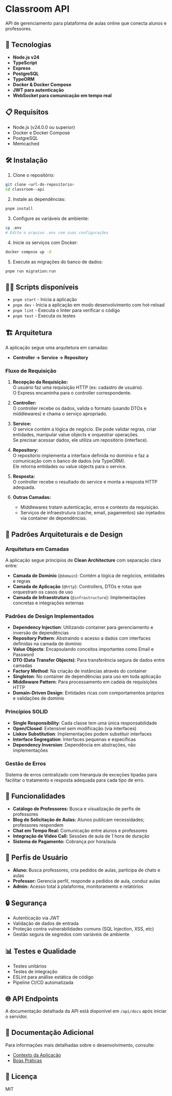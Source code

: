 # Classroom API

API de gerenciamento para plataforma de aulas online que conecta alunos e professores.

## 🚀 Tecnologias

- **Node.js v24**
- **TypeScript**
- **Express**
- **PostgreSQL**
- **TypeORM**
- **Docker & Docker Compose**
- **JWT para autenticação**
- **WebSocket para comunicação em tempo real**

## 📋 Requisitos

- Node.js (v24.0.0 ou superior)
- Docker e Docker Compose
- PostgreSQL
- Memcached

## 🛠️ Instalação

1. Clone o repositório:

```bash
git clone <url-do-repositorio>
cd classroom--api
```

2. Instale as dependências:

```bash
pnpm install
```

3. Configure as variáveis de ambiente:

```bash
cp .env
# Edite o arquivo .env com suas configurações
```

4. Inicie os serviços com Docker:

```bash
docker compose up -d
```

5. Execute as migrações do banco de dados:

```bash
pnpm run migration:run
```

## 🏃‍♂️ Scripts disponíveis

- `pnpm start` - Inicia a aplicação
- `pnpm dev` - Inicia a aplicação em modo desenvolvimento com hot-reload
- `pnpm lint` - Executa o linter para verificar o código
- `pnpm test` - Executa os testes

## 🏗️ Arquitetura

A aplicação segue uma arquitetura em camadas:

- **Controller → Service → Repository**

### Fluxo de Requisição

1. **Recepção da Requisição:**  
   O usuário faz uma requisição HTTP (ex: cadastro de usuário).  
   O Express encaminha para o controller correspondente.

2. **Controller:**  
   O controller recebe os dados, valida o formato (usando DTOs e middlewares) e chama o serviço apropriado.

3. **Service:**  
   O service contém a lógica de negócio. Ele pode validar regras, criar entidades, manipular value objects e orquestrar operações.  
   Se precisar acessar dados, ele utiliza um repositório (interface).

4. **Repository:**  
   O repositório implementa a interface definida no domínio e faz a comunicação com o banco de dados (via TypeORM).  
   Ele retorna entidades ou value objects para o service.

5. **Resposta:**  
   O controller recebe o resultado do service e monta a resposta HTTP adequada.

6. **Outras Camadas:**
   - Middlewares tratam autenticação, erros e contexto da requisição.
   - Serviços de infraestrutura (cache, email, pagamentos) são injetados via container de dependências.

## 🧩 Padrões Arquiteturais e de Design

### Arquitetura em Camadas

A aplicação segue princípios de **Clean Architecture** com separação clara entre:

- **Camada de Domínio** (`@domain`): Contém a lógica de negócios, entidades e regras
- **Camada de Aplicação** (`@http`): Controllers, DTOs e rotas que orquestram os casos de uso
- **Camada de Infraestrutura** (`@infrastructure`): Implementações concretas e integrações externas

### Padrões de Design Implementados

- **Dependency Injection**: Utilizando container para gerenciamento e inversão de dependências
- **Repository Pattern**: Abstraindo o acesso a dados com interfaces definidas na camada de domínio
- **Value Objects**: Encapsulando conceitos importantes como Email e Password
- **DTO (Data Transfer Objects)**: Para transferência segura de dados entre camadas
- **Factory Method**: Na criação de instâncias através do container
- **Singleton**: No container de dependências para uso em toda aplicação
- **Middleware Pattern**: Para processamento em cadeia de requisições HTTP
- **Domain-Driven Design**: Entidades ricas com comportamentos próprios e validações de domínio

### Princípios SOLID

- **Single Responsibility**: Cada classe tem uma única responsabilidade
- **Open/Closed**: Extensível sem modificação (via interfaces)
- **Liskov Substitution**: Implementações podem substituir interfaces
- **Interface Segregation**: Interfaces pequenas e específicas
- **Dependency Inversion**: Dependência em abstrações, não implementações

### Gestão de Erros

Sistema de erros centralizado com hierarquia de exceções tipadas para facilitar o tratamento e resposta adequada para cada tipo de erro.

## 🌟 Funcionalidades

- **Catálogo de Professores:** Busca e visualização de perfis de professores
- **Blog de Solicitação de Aulas:** Alunos publicam necessidades; professores respondem
- **Chat em Tempo Real:** Comunicação entre alunos e professores
- **Integração de Video Call:** Sessões de aula de 1 hora de duração
- **Sistema de Pagamento:** Cobrança por hora/aula

## 👥 Perfis de Usuário

- **Aluno:** Busca professores, cria pedidos de aulas, participa de chats e aulas
- **Professor:** Gerencia perfil, responde a pedidos de aula, conduz aulas
- **Admin:** Acesso total à plataforma, monitoramento e relatórios

## 🔒 Segurança

- Autenticação via JWT
- Validação de dados de entrada
- Proteção contra vulnerabilidades comuns (SQL Injection, XSS, etc)
- Gestão segura de segredos com variáveis de ambiente

## 📊 Testes e Qualidade

- Testes unitários
- Testes de integração
- ESLint para análise estática de código
- Pipeline CI/CD automatizada

## 🌐 API Endpoints

A documentação detalhada da API está disponível em `/api/docs` após iniciar o servidor.

## 📖 Documentação Adicional

Para informações mais detalhadas sobre o desenvolvimento, consulte:

- [Contexto da Aplicação](./guidelines/aplication-context.md)
- [Boas Práticas](./guidelines/good-practices.md)

## 📄 Licença

MIT
